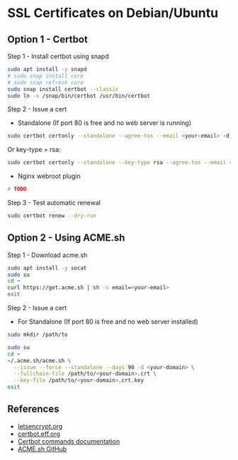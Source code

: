# SSL Certificates on Debian/Ubuntu

## Option 1 - Certbot

Step 1 - Install certbot using snapd

```bash
sudo apt install -y snapd
# sudo snap install core
# sudo snap refresh core
sudo snap install certbot --classic
sudo ln -s /snap/bin/certbot /usr/bin/certbot
```

Step 2 - Issue a cert

- Standalone (If port 80 is free and no web server is running)

```bash
sudo certbot certonly --standalone --agree-tos --email <your-email> -d <your-domain>
```

Or key-type = rsa:

```bash
sudo certbot certonly --standalone --key-type rsa --agree-tos --email <your-email> -d <your-domain>
```

- Nginx webroot plugin

```bash
# TODO
```

Step 3 - Test automatic renewal

```bash
sudo certbot renew --dry-run
```

## Option 2 - Using ACME.sh

Step 1 - Download acme.sh

```bash
sudo apt install -y socat
sudo su
cd ~
curl https://get.acme.sh | sh -s email=<your-email>
exit
```

Step 2 - Issue a cert

- For Standalone (If port 80 is free and no web server installed)

```bash
sudo mkdir /path/to

sudo su
cd ~
~/.acme.sh/acme.sh \
  --issue --force --standalone --days 90 -d <your-domain> \
  --fullchain-file /path/to/<your-domain>.crt \
  --key-file /path/to/<your-domain>.crt.key
exit
```

## References

- [letsencrypt.org](https://letsencrypt.org/)
- [certbot.eff.org](https://certbot.eff.org/)
- [Certbot commands documentation](https://eff-certbot.readthedocs.io/en/latest/using.html#certbot-commands)
- [ACME.sh GitHub](https://github.com/acmesh-official/acme.sh?tab=readme-ov-file)
